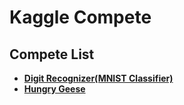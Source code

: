 # Kaggle Compete

## Compete List
- [**Digit Recognizer(MNIST Classifier)**](https://www.kaggle.com/c/digit-recognizer)
- [**Hungry Geese**](https://www.kaggle.com/c/hungry-geese)

